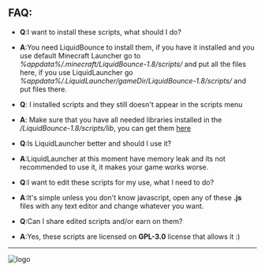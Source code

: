 FAQ:
---
* **Q**:I want to install these scripts, what should I do?
* **A**:You need LiquidBounce to install them, if you have it installed and you use default Minecraft Launcher go to *%appdata%/.minecraft/LiquidBounce-1.8/scripts/* and put all the files here, if you use LiquidLauncher go *%appdata%/.LiquidLauncher/gameDir/LiquidBounce-1.8/scripts/* and put files there. 

* **Q**: I installed scripts and they still doesn't appear in the scripts menu
* **A**: Make sure that you have all needed libraries installed in the */LiquidBounce-1.8/scripts/lib*, you can get them [here](https://github.com/CCBlueX/LiquidBounce-ScriptAPI/tree/master/lib)

* **Q**:Is LiquidLauncher better and should I use it? 
* **A**:LiquidLauncher at this moment have memory leak and its not recommended to use it, it makes your game works worse.

* **Q**:I want to edit these scripts for my use, what I need to do?
* **A**:It's simple unless you don't know javascript, open any of these **.js** files with any text editor and change whatever you want.

* **Q**:Can I share edited scripts and/or earn on them?
* **A**:Yes, these scripts are licensed on **GPL-3.0** license that allows it :)
---
![logo](https://camo.githubusercontent.com/178f507cf5a20c9bb3868f5bf72958d2a4351b2d/68747470733a2f2f696d6775722e636f6d2f6f4e50445368752e706e67)
